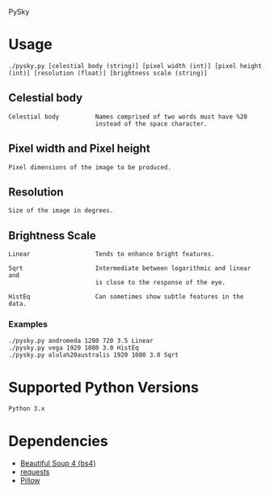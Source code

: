 PySky

# Usage

    ./pysky.py [celestial body (string)] [pixel width (int)] [pixel height (int)] [resolution (float)] [brightness scale (string)]

## Celestial body

    Celestial body          Names comprised of two words must have %20
                            instead of the space character.

## Pixel width and Pixel height

    Pixel dimensions of the image to be produced.

## Resolution

    Size of the image in degrees.

## Brightness Scale

    Linear                  Tends to enhance bright features.
    
    Sqrt                    Intermediate between logarithmic and linear and
                            is close to the response of the eye.
                            
    HistEq                  Can sometimes show subtle features in the data.

### Examples

    ./pysky.py andromeda 1280 720 3.5 Linear
    ./pysky.py vega 1920 1080 3.0 HistEq
    ./pysky.py alula%20australis 1920 1080 3.0 Sqrt
    
# Supported Python Versions

    Python 3.x

# Dependencies

- [Beautiful Soup 4 (bs4)](https://www.crummy.com/software/BeautifulSoup/bs4/doc/)
- [requests](https://requests.readthedocs.io/en/master/)
- [Pillow](https://python-pillow.org/)
